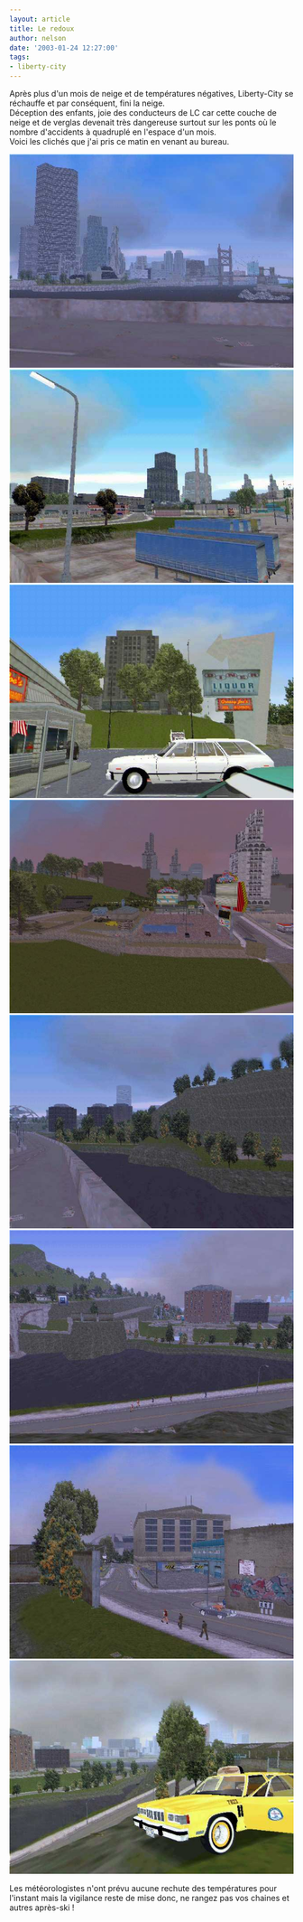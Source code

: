 ```yaml
---
layout: article
title: Le redoux
author: nelson
date: '2003-01-24 12:27:00'
tags:
- liberty-city
---
```


Après plus d'un mois de neige et de températures négatives, Liberty-City se réchauffe et par conséquent, fini la neige.  
Déception des enfants, joie des conducteurs de LC car cette couche de neige et de verglas devenait très dangereuse surtout sur les ponts où le nombre d'accidents à quadruplé en l'espace d'un mois.  
Voici les clichés que j'ai pris ce matin en venant au bureau.

![](/content/images/2016/07/Degel2.jpg)
![](/content/images/2016/07/Degel3.jpg)
![](/content/images/2016/07/Degel4.jpg)
![](/content/images/2016/07/Degel5.jpg)
![](/content/images/2016/07/Degel6.jpg)
![](/content/images/2016/07/Degel7.jpg)
![](/content/images/2016/07/Degel8.jpg)
![](/content/images/2016/07/Degel9.jpg)

Les météorologistes n'ont prévu aucune rechute des températures pour l'instant mais la vigilance reste de mise donc, ne rangez pas vos chaines et autres après-ski !